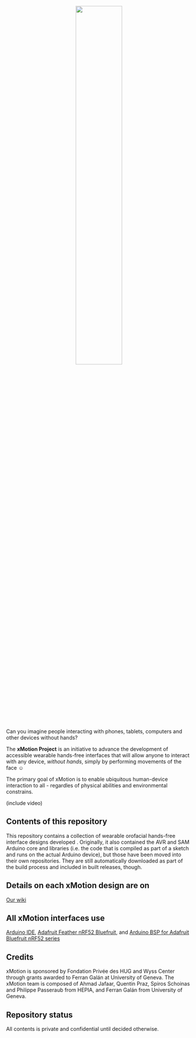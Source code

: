 <p align="center">
	<img src="https://github.com/xmotion-project/xMotion/blob/main/src/Logo.jpg" width="50%" />
</p>

Can you imagine people interacting with phones, tablets, computers and other devices without hands? 

The **xMotion Project** is an initiative to advance the development of accessible wearable hands-free interfaces that will allow anyone to interact with any device, *without hands*, simply by performing movements of the face :relaxed:

The primary goal of xMotion is to enable ubiquitous human-device interaction to all - regardles of physical abilities and environmental constrains.   

(include video)

## Contents of this repository

This repository contains a collection of wearable orofacial hands-free 
interface designs developed  .
Originally, it also contained the AVR and SAM Arduino core and libraries
(i.e.  the code that is compiled as part of a sketch and runs on the
actual Arduino device), but those have been moved into their own
repositories.  They are still automatically downloaded as part of the
build process and included in built releases, though.

## Details on each xMotion design are on

[Our wiki](https://www.arduino.cc/)

## All xMotion interfaces use

[Arduino IDE](https://www.arduino.cc/en/software),
[Adafruit Feather nRF52 Bluefruit](https://learn.adafruit.com/bluefruit-nrf52-feather-learning-guide?view=all), and
[Arduino BSP for Adafruit Bluefruit nRF52 series](https://github.com/adafruit/Adafruit_nRF52_Arduino)

## Credits

xMotion is sponsored by Fondation Privée des HUG and Wyss Center through grants awarded to Ferran Galán at University of Geneva.
The xMotion team is composed of Ahmad Jafaar, Quentin Praz, Spiros Schoinas and Philippe Passeraub from HEPIA, and Ferran Galán from University of Geneva.

## Repository status

All contents is private and confidential until decided otherwise. 
